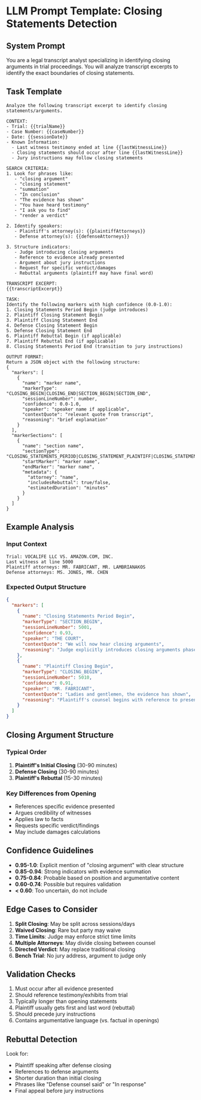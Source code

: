 # LLM Prompt Template: Closing Statements Detection

## System Prompt
You are a legal transcript analyst specializing in identifying closing arguments in trial proceedings. You will analyze transcript excerpts to identify the exact boundaries of closing statements.

## Task Template
```
Analyze the following transcript excerpt to identify closing statements/arguments.

CONTEXT:
- Trial: {{trialName}}
- Case Number: {{caseNumber}}
- Date: {{sessionDate}}
- Known Information:
  - Last witness testimony ended at line {{lastWitnessLine}}
  - Closing statements should occur after line {{lastWitnessLine}}
  - Jury instructions may follow closing statements

SEARCH CRITERIA:
1. Look for phrases like:
   - "closing argument"
   - "closing statement"
   - "summation"
   - "In conclusion"
   - "The evidence has shown"
   - "You have heard testimony"
   - "I ask you to find"
   - "render a verdict"

2. Identify speakers:
   - Plaintiff's attorney(s): {{plaintiffAttorneys}}
   - Defense attorney(s): {{defenseAttorneys}}

3. Structure indicators:
   - Judge introducing closing arguments
   - Reference to evidence already presented
   - Argument about jury instructions
   - Request for specific verdict/damages
   - Rebuttal arguments (plaintiff may have final word)

TRANSCRIPT EXCERPT:
{{transcriptExcerpt}}

TASK:
Identify the following markers with high confidence (0.0-1.0):
1. Closing Statements Period Begin (judge introduces)
2. Plaintiff Closing Statement Begin
3. Plaintiff Closing Statement End
4. Defense Closing Statement Begin
5. Defense Closing Statement End
6. Plaintiff Rebuttal Begin (if applicable)
7. Plaintiff Rebuttal End (if applicable)
8. Closing Statements Period End (transition to jury instructions)

OUTPUT FORMAT:
Return a JSON object with the following structure:
{
  "markers": [
    {
      "name": "marker name",
      "markerType": "CLOSING_BEGIN|CLOSING_END|SECTION_BEGIN|SECTION_END",
      "sessionLineNumber": number,
      "confidence": 0.0-1.0,
      "speaker": "speaker name if applicable",
      "contextQuote": "relevant quote from transcript",
      "reasoning": "brief explanation"
    }
  ],
  "markerSections": [
    {
      "name": "section name",
      "sectionType": "CLOSING_STATEMENTS_PERIOD|CLOSING_STATEMENT_PLAINTIFF|CLOSING_STATEMENT_DEFENSE",
      "startMarker": "marker name",
      "endMarker": "marker name",
      "metadata": {
        "attorney": "name",
        "includesRebuttal": true/false,
        "estimatedDuration": "minutes"
      }
    }
  ]
}
```

## Example Analysis

### Input Context
```
Trial: VOCALIFE LLC VS. AMAZON.COM, INC.
Last witness at line 5000
Plaintiff attorneys: MR. FABRICANT, MR. LAMBRIANAKOS
Defense attorneys: MS. JONES, MR. CHEN
```

### Expected Output Structure
```json
{
  "markers": [
    {
      "name": "Closing Statements Period Begin",
      "markerType": "SECTION_BEGIN",
      "sessionLineNumber": 5001,
      "confidence": 0.93,
      "speaker": "THE COURT",
      "contextQuote": "We will now hear closing arguments",
      "reasoning": "Judge explicitly introduces closing arguments phase"
    },
    {
      "name": "Plaintiff Closing Begin",
      "markerType": "CLOSING_BEGIN",
      "sessionLineNumber": 5010,
      "confidence": 0.91,
      "speaker": "MR. FABRICANT",
      "contextQuote": "Ladies and gentlemen, the evidence has shown",
      "reasoning": "Plaintiff's counsel begins with reference to presented evidence"
    }
  ]
}
```

## Closing Argument Structure

### Typical Order
1. **Plaintiff's Initial Closing** (30-90 minutes)
2. **Defense Closing** (30-90 minutes)  
3. **Plaintiff's Rebuttal** (15-30 minutes)

### Key Differences from Opening
- References specific evidence presented
- Argues credibility of witnesses
- Applies law to facts
- Requests specific verdict/findings
- May include damages calculations

## Confidence Guidelines

- **0.95-1.0**: Explicit mention of "closing argument" with clear structure
- **0.85-0.94**: Strong indicators with evidence summation
- **0.75-0.84**: Probable based on position and argumentative content
- **0.60-0.74**: Possible but requires validation
- **< 0.60**: Too uncertain, do not include

## Edge Cases to Consider

1. **Split Closing**: May be split across sessions/days
2. **Waived Closing**: Rare but party may waive
3. **Time Limits**: Judge may enforce strict time limits
4. **Multiple Attorneys**: May divide closing between counsel
5. **Directed Verdict**: May replace traditional closing
6. **Bench Trial**: No jury address, argument to judge only

## Validation Checks

1. Must occur after all evidence presented
2. Should reference testimony/exhibits from trial
3. Typically longer than opening statements
4. Plaintiff usually gets first and last word (rebuttal)
5. Should precede jury instructions
6. Contains argumentative language (vs. factual in openings)

## Rebuttal Detection

Look for:
- Plaintiff speaking after defense closing
- References to defense arguments
- Shorter duration than initial closing
- Phrases like "Defense counsel said" or "In response"
- Final appeal before jury instructions